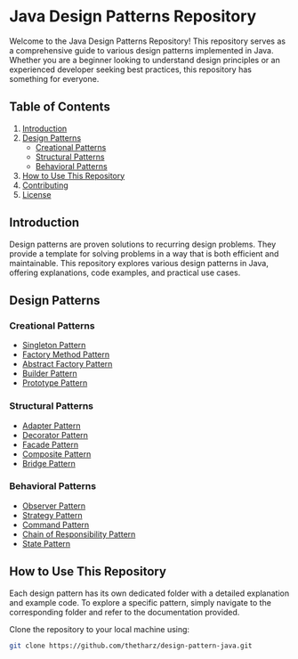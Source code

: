 # Java Design Patterns Repository

Welcome to the Java Design Patterns Repository! This repository serves as a comprehensive guide to various design patterns implemented in Java. Whether you are a beginner looking to understand design principles or an experienced developer seeking best practices, this repository has something for everyone.

## Table of Contents

1. [Introduction](#introduction)
2. [Design Patterns](#design-patterns)
   - [Creational Patterns](#creational-patterns)
   - [Structural Patterns](#structural-patterns)
   - [Behavioral Patterns](#behavioral-patterns)
3. [How to Use This Repository](#how-to-use-this-repository)
4. [Contributing](#contributing)
5. [License](#license)

## Introduction

Design patterns are proven solutions to recurring design problems. They provide a template for solving problems in a way that is both efficient and maintainable. This repository explores various design patterns in Java, offering explanations, code examples, and practical use cases.

## Design Patterns

### Creational Patterns

- [Singleton Pattern](creational/singleton/Singleton.md)
- [Factory Method Pattern](creational/factory-method/FactoryMethod.md)
- [Abstract Factory Pattern](creational/abstract-factory/AbstractFactory.md)
- [Builder Pattern](creational/builder/Builder.md)
- [Prototype Pattern](creational/prototype/Prototype.md)

### Structural Patterns

- [Adapter Pattern](structural/adapter/Adapter.md)
- [Decorator Pattern](structural/decorator/Decorator.md)
- [Facade Pattern](structural/facade/Facade.md)
- [Composite Pattern](structural/composite/Composite.md)
- [Bridge Pattern](structural/bridge/Bridge.md)

### Behavioral Patterns

- [Observer Pattern](behavioral/observer/Observer.md)
- [Strategy Pattern](behavioral/strategy/Strategy.md)
- [Command Pattern](behavioral/command/Command.md)
- [Chain of Responsibility Pattern](behavioral/chain-of-responsibility/ChainOfResponsibility.md)
- [State Pattern](behavioral/state/State.md)

## How to Use This Repository

Each design pattern has its own dedicated folder with a detailed explanation and example code. To explore a specific pattern, simply navigate to the corresponding folder and refer to the documentation provided.

Clone the repository to your local machine using:

```bash
git clone https://github.com/thetharz/design-pattern-java.git

